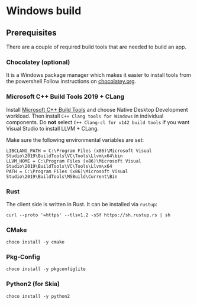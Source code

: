 # Windows build

## Prerequisites
There are a couple of required build tools that are needed to build an app.

### Chocolatey (optional)
It is a Windows package manager which makes it easier to install tools from the powershell
Follow instructions on [chocolatey.org](https://chocolatey.org/install).

### Microsoft C++ Build Tools 2019 + CLang
Install [Microsoft C++ Build Tools](https://visualstudio.microsoft.com/visual-cpp-build-tools/) and choose Native Desktop Development workload. Then install `C++ Clang tools for Windows` in individual components. Do **not** select `C++ Clang-cl for v142 build tools` if you want Visual Studio to install LLVM + CLang.

Make sure the following environmental variables are set:
```
LIBCLANG_PATH = C:\Program Files (x86)\Microsoft Visual Studio\2019\BuildTools\VC\Tools\Llvm\x64\bin
LLVM_HOME = C:\Program Files (x86)\Microsoft Visual Studio\2019\BuildTools\VC\Tools\Llvm\x64
PATH = C:\Program Files (x86)\Microsoft Visual Studio\2019\BuildTools\MSBuild\Current\Bin
```

### Rust
The client side is written in Rust. It can be installed via `rustup`:
```
curl --proto '=https' --tlsv1.2 -sSf https://sh.rustup.rs | sh
```

### CMake
```
choco install -y cmake
```
### Pkg-Config
```
choco install -y pkgconfiglite
```

### Python2 (for Skia)
```
choco install -y python2
```